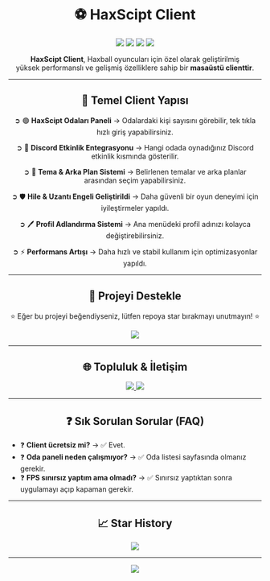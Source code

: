 <h1 align="center">⚽ HaxScipt Client</h1>

<p align="center">
  <img src="https://img.shields.io/badge/Status-Active-brightgreen?style=for-the-badge" />
  <img src="https://img.shields.io/github/stars/USER/REPO?color=yellow&style=for-the-badge" />
  <img src="https://img.shields.io/github/forks/USER/REPO?color=blue&style=for-the-badge" />
  <img src="https://img.shields.io/badge/Made%20with-Node.js-orange?style=for-the-badge&logo=node.js" />
</p>

<p align="center">
  <b>HaxScipt Client</b>, Haxball oyuncuları için özel olarak geliştirilmiş <br>
  yüksek performanslı ve gelişmiş özelliklere sahip bir <b>masaüstü clienttir</b>.
</p>

---

<h2 align="center">🧿 Temel Client Yapısı</h2>

<p align="center">➲ 🟢 <b>HaxScipt Odaları Paneli</b> → Odalardaki kişi sayısını görebilir, tek tıkla hızlı giriş yapabilirsiniz.</p>
<p align="center">➲ 🔗 <b>Discord Etkinlik Entegrasyonu</b> → Hangi odada oynadığınız Discord etkinlik kısmında gösterilir.</p>
<p align="center">➲ 🎨 <b>Tema & Arka Plan Sistemi</b> → Belirlenen temalar ve arka planlar arasından seçim yapabilirsiniz.</p>
<p align="center">➲ 🛡 <b>Hile & Uzantı Engeli Geliştirildi</b> → Daha güvenli bir oyun deneyimi için iyileştirmeler yapıldı.</p>
<p align="center">➲ 🖊 <b>Profil Adlandırma Sistemi</b> → Ana menüdeki profil adınızı kolayca değiştirebilirsiniz.</p>
<p align="center">➲ ⚡ <b>Performans Artışı</b> → Daha hızlı ve stabil kullanım için optimizasyonlar yapıldı.</p>

---

<h2 align="center">💜 Projeyi Destekle</h2>

<p align="center">
  ⭐ Eğer bu projeyi beğendiyseniz, lütfen repoya star bırakmayı unutmayın! ⭐
</p>

<p align="center">
  <img src="https://img.shields.io/badge/💜-Projeyi%20Destekle-%23ff69b4?style=for-the-badge" />
</p>

---

<h2 align="center">🌐 Topluluk & İletişim</h2>

<p align="center">
  <a href="https://discord.gg/haxscipt">
    <img src="https://img.shields.io/badge/💬-Discord-5865F2?style=for-the-badge&logo=discord&logoColor=white" />
  </a>
  <a href="mailto:haxscipt@gmail.com">
    <img src="https://img.shields.io/badge/📧-İletişim-red?style=for-the-badge" />
  </a>
</p>

---

<h2 align="center">❓ Sık Sorulan Sorular (FAQ)</h2>

- ❓ <b>Client ücretsiz mi?</b> → ✅ Evet.  
- ❓ <b>Oda paneli neden çalışmıyor?</b> → ✅ Oda listesi sayfasında olmanız gerekir.  
- ❓ <b>FPS sınırsız yaptım ama olmadı?</b> → ✅ Sınırsız yaptıktan sonra uygulamayı açıp kapaman gerekir.  

---

<h2 align="center">📈 Star History</h2>

<p align="center">
  <a href="https://star-history.com/#USER/REPO&Date">
    <img src="https://api.star-history.com/svg?repos=USER/REPO&type=Date" />
  </a>
</p>

---

<p align="center">
  <img src="https://img.shields.io/badge/📜-MIT%20Lisansı-lightgrey?style=for-the-badge" />
</p>
